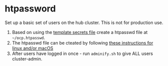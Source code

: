 # htpassword

Set up a basic set of users on the hub cluster.
This is not for production use.

1. Based on using the [template secrets file](../../../values-encrypted-control-planes.yaml.template) create a htpasswd file at `~/ocp.htpasswd`.
2. The htpasswd file can be cteated by following [these instructions for linux and/or macOS](https://docs.openshift.com/container-platform/4.14/authentication/identity_providers/configuring-htpasswd-identity-provider.html#identity-provider-creating-htpasswd-file-windows_configuring-htpasswd-identity-provider)
3. After users have logged in once - run `adminify.sh` to give ALL users cluster-admin.
